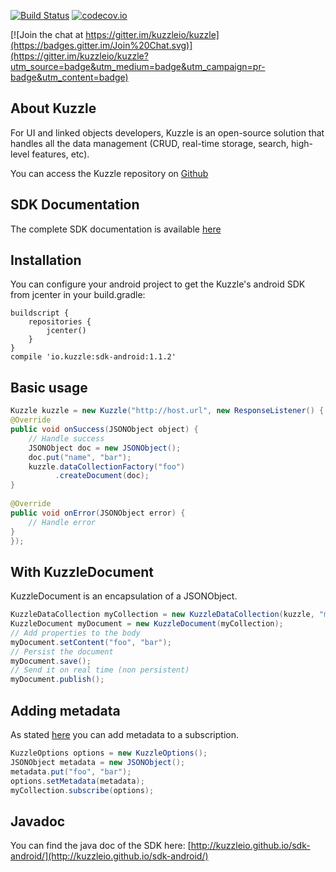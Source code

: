 [![Build Status](https://api.travis-ci.org/kuzzleio/sdk-android.svg?branch=master)](https://travis-ci.org/kuzzleio/sdk-android) [![codecov.io](http://codecov.io/github/kuzzleio/sdk-android/coverage.svg?branch=master)](http://codecov.io/github/kuzzleio/sdk-android?branch=master)

[![Join the chat at https://gitter.im/kuzzleio/kuzzle](https://badges.gitter.im/Join%20Chat.svg)](https://gitter.im/kuzzleio/kuzzle?utm_source=badge&utm_medium=badge&utm_campaign=pr-badge&utm_content=badge)

## About Kuzzle

For UI and linked objects developers, Kuzzle is an open-source solution that handles all the data management (CRUD, real-time storage, search, high-level features, etc).

You can access the Kuzzle repository on [Github](https://github.com/kuzzleio/kuzzle)


## SDK Documentation

The complete SDK documentation is available [here](http://kuzzleio.github.io/sdk-documentation)

## Installation

You can configure your android project to get the Kuzzle's android SDK from jcenter in your build.gradle:

    buildscript {
        repositories {
            jcenter()
        }
    }
    compile 'io.kuzzle:sdk-android:1.1.2'

## Basic usage

```java
Kuzzle kuzzle = new Kuzzle("http://host.url", new ResponseListener() {
@Override
public void onSuccess(JSONObject object) {
    // Handle success
    JSONObject doc = new JSONObject();
    doc.put("name", "bar");
    kuzzle.dataCollectionFactory("foo")
          .createDocument(doc);
}
    
@Override
public void onError(JSONObject error) {
    // Handle error
}
});
```

## With KuzzleDocument

KuzzleDocument is an encapsulation of a JSONObject.

```java
KuzzleDataCollection myCollection = new KuzzleDataCollection(kuzzle, "myNewCollection");
KuzzleDocument myDocument = new KuzzleDocument(myCollection);
// Add properties to the body
myDocument.setContent("foo", "bar");
// Persist the document
myDocument.save();
// Send it on real time (non persistent)
myDocument.publish();
```
    
## Adding metadata

As stated [here](https://github.com/kuzzleio/kuzzle/blob/master/docs/API.WebSocket.md#sending-metadata) you can add metadata to a subscription.

```java
KuzzleOptions options = new KuzzleOptions();
JSONObject metadata = new JSONObject();
metadata.put("foo", "bar");
options.setMetadata(metadata);
myCollection.subscribe(options);
```

## Javadoc

You can find the java doc of the SDK here: [http://kuzzleio.github.io/sdk-android/](http://kuzzleio.github.io/sdk-android/)
